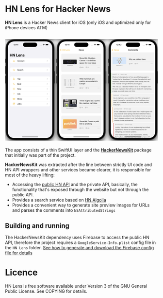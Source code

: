 # HN Lens for Hacker News


**HN Lens** is a Hacker News client for iOS (only iOS and optimized only for iPhone devices ATM)

![App Image](images/promo_image.png?)
-------

The app consists of a thin SwiftUI layer and the [**HackerNewsKit**](https://github.com/VictorBitca/HackerNewsKit) package that initially was part of the project.

**HackerNewsKit** was extracted after the line between strictly UI code and HN API wrappers and other services became clearer, it is responsible for most of the heavy lifting:
- Accessing the [public HN API](https://github.com/HackerNews/API) and the private API, basically, the functionality that's exposed through the website but not through the public API.
- Provides a search service based on [HN Algolia](https://hn.algolia.com)
- Provides a convenient way to generate site preview images for URLs and parses the comments into `NSAttributedStrings`

Building and running
-------

The HackerNewsKit dependency uses Firebase to access the public HN API, therefore the project requires a `GoogleService-Info.plist` config file in the `HN Lens` folder.
[See how to generate and download the Firebase config file for details](https://support.google.com/firebase/answer/7015592?hl=en#ios)

# Licence
HN Lens is free software available under Version 3 of the GNU General Public License. See COPYING for details.

